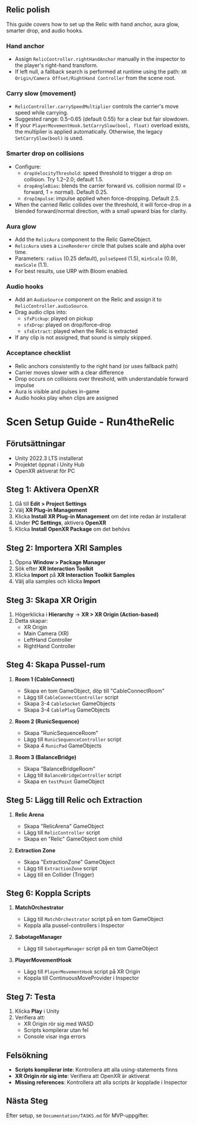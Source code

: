 ## Relic polish

This guide covers how to set up the Relic with hand anchor, aura glow, smarter drop, and audio hooks.

### Hand anchor

- Assign `RelicController.rightHandAnchor` manually in the inspector to the player's right-hand transform.
- If left null, a fallback search is performed at runtime using the path:
  `XR Origin/Camera Offset/RightHand Controller` from the scene root.

### Carry slow (movement)

- `RelicController.carrySpeedMultiplier` controls the carrier's move speed while carrying.
- Suggested range: 0.5–0.65 (default 0.55) for a clear but fair slowdown.
- If your `PlayerMovementHook.SetCarrySlow(bool, float)` overload exists, the multiplier is applied automatically. Otherwise, the legacy `SetCarrySlow(bool)` is used.

### Smarter drop on collisions

- Configure:
  - `dropVelocityThreshold`: speed threshold to trigger a drop on collision. Try 1.2–2.0; default 1.5.
  - `dropAngleBias`: blends the carrier forward vs. collision normal (0 = forward, 1 = normal). Default 0.25.
  - `dropImpulse`: impulse applied when force-dropping. Default 2.5.
- When the carried Relic collides over the threshold, it will force-drop in a blended forward/normal direction, with a small upward bias for clarity.

### Aura glow

- Add the `RelicAura` component to the Relic GameObject.
- `RelicAura` uses a `LineRenderer` circle that pulses scale and alpha over time.
- Parameters: `radius` (0.25 default), `pulseSpeed` (1.5), `minScale` (0.9), `maxScale` (1.1).
- For best results, use URP with Bloom enabled.

### Audio hooks

- Add an `AudioSource` component on the Relic and assign it to `RelicController.audioSource`.
- Drag audio clips into:
  - `sfxPickup`: played on pickup
  - `sfxDrop`: played on drop/force-drop
  - `sfxExtract`: played when the Relic is extracted
- If any clip is not assigned, that sound is simply skipped.

### Acceptance checklist

- Relic anchors consistently to the right hand (or uses fallback path)
- Carrier moves slower with a clear difference
- Drop occurs on collisions over threshold, with understandable forward impulse
- Aura is visible and pulses in-game
- Audio hooks play when clips are assigned

# Scen Setup Guide - Run4theRelic

## Förutsättningar
- Unity 2022.3 LTS installerat
- Projektet öppnat i Unity Hub
- OpenXR aktiverat för PC

## Steg 1: Aktivera OpenXR
1. Gå till **Edit > Project Settings**
2. Välj **XR Plug-in Management**
3. Klicka **Install XR Plug-in Management** om det inte redan är installerat
4. Under **PC Settings**, aktivera **OpenXR**
5. Klicka **Install OpenXR Package** om det behövs

## Steg 2: Importera XRI Samples
1. Öppna **Window > Package Manager**
2. Sök efter **XR Interaction Toolkit**
3. Klicka **Import** på **XR Interaction Toolkit Samples**
4. Välj alla samples och klicka **Import**

## Steg 3: Skapa XR Origin
1. Högerklicka i **Hierarchy** → **XR > XR Origin (Action-based)**
2. Detta skapar:
   - XR Origin
   - Main Camera (XR)
   - LeftHand Controller
   - RightHand Controller

## Steg 4: Skapa Pussel-rum
1. **Room 1 (CableConnect)**
   - Skapa en tom GameObject, döp till "CableConnectRoom"
   - Lägg till `CableConnectController` script
   - Skapa 3-4 `CableSocket` GameObjects
   - Skapa 3-4 `CablePlug` GameObjects

2. **Room 2 (RunicSequence)**
   - Skapa "RunicSequenceRoom"
   - Lägg till `RunicSequenceController` script
   - Skapa 4 `RunicPad` GameObjects

3. **Room 3 (BalanceBridge)**
   - Skapa "BalanceBridgeRoom"
   - Lägg till `BalanceBridgeController` script
   - Skapa en `testPoint` GameObject

## Steg 5: Lägg till Relic och Extraction
1. **Relic Arena**
   - Skapa "RelicArena" GameObject
   - Lägg till `RelicController` script
   - Skapa en "Relic" GameObject som child

2. **Extraction Zone**
   - Skapa "ExtractionZone" GameObject
   - Lägg till `ExtractionZone` script
   - Lägg till en Collider (Trigger)

## Steg 6: Koppla Scripts
1. **MatchOrchestrator**
   - Lägg till `MatchOrchestrator` script på en tom GameObject
   - Koppla alla pussel-controllers i Inspector

2. **SabotageManager**
   - Lägg till `SabotageManager` script på en tom GameObject

3. **PlayerMovementHook**
   - Lägg till `PlayerMovementHook` script på XR Origin
   - Koppla till ContinuousMoveProvider i Inspector

## Steg 7: Testa
1. Klicka **Play** i Unity
2. Verifiera att:
   - XR Origin rör sig med WASD
   - Scripts kompilerar utan fel
   - Console visar inga errors

## Felsökning
- **Scripts kompilerar inte**: Kontrollera att alla using-statements finns
- **XR Origin rör sig inte**: Verifiera att OpenXR är aktiverat
- **Missing references**: Kontrollera att alla scripts är kopplade i Inspector

## Nästa Steg
Efter setup, se `Documentation/TASKS.md` för MVP-uppgifter. 